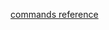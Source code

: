 [commands reference](https://www.digitalocean.com/community/tutorials/how-to-set-up-wireguard-on-ubuntu-20-04)
